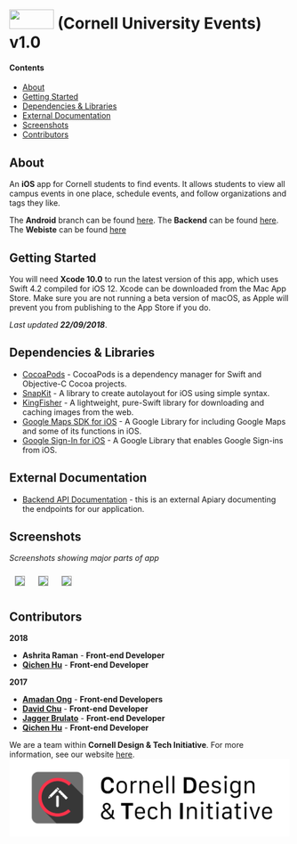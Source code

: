 # <img src="https://raw.githubusercontent.com/cornell-dti/events-manager-android/master/cue_text_red.png" width="80" height="35"> (Cornell University Events) v1.0

#### Contents
  - [About](#about)
  - [Getting Started](#getting-started)
  - [Dependencies & Libraries](#dependencies--libraries)
  - [External Documentation](#external-documentation)
  - [Screenshots](#screenshots)
  - [Contributors](#contributors)

## About
An **iOS** app for Cornell students to find events. It allows students to view all campus events in one place, schedule events, and follow organizations and tags they like. 

The **Android** branch can be found [here](https://github.com/cornell-dti/events-manager-android). 
The **Backend** can be found [here](https://github.com/cornell-dti/events-backend). 
The **Webiste** can be found [here](https://github.com/cornell-dti/events-site)

## Getting Started
You will need **Xcode 10.0** to run the latest version of this app, which uses Swift 4.2 compiled for iOS 12. Xcode can be downloaded from the Mac App Store. Make sure you are not running a beta version of macOS, as Apple will prevent you from publishing to the App Store if you do.
 
_Last updated **22/09/2018**_.

## Dependencies & Libraries
 * [CocoaPods](https://cocoapods.org) - CocoaPods is a dependency manager for Swift and Objective-C Cocoa projects.
 * [SnapKit](http://snapkit.io) - A library to create autolayout for iOS using simple syntax.
 * [KingFisher](https://github.com/onevcat/Kingfisher) - A lightweight, pure-Swift library for downloading and caching images from the web.
 * [Google Maps SDK for iOS](https://developers.google.com/maps/documentation/ios-sdk/intro) - A Google Library for including Google Maps and some of its functions in iOS.
 * [Google Sign-In for iOS](https://developers.google.com/identity/sign-in/ios/start-integrating) - A Google Library that enables Google Sign-ins from iOS. 

## External Documentation

* [Backend API Documentation](https://cuevents.docs.apiary.io/) - this is an external Apiary documenting the endpoints for our application.

## Screenshots

_Screenshots showing major parts of app_

<img src="https://raw.githubusercontent.com/cornell-dti/events-manager-ios/master/EventsManager/Resources/Simulator%20Screen%20Shot%20-%20iPhone%20XS%20-%202018-09-22%20at%2017.19.20.png" width="250px" style="margin: 10px; border: 1px rgba(0,0,0,0.4) solid;">  <img src="https://github.com/cornell-dti/events-manager-ios/blob/master/EventsManager/Resources/Simulator%20Screen%20Shot%20-%20iPhone%20XS%20-%202018-09-22%20at%2017.19.47.png" width="250px" style="margin: 10px; border: 1px rgba(0,0,0,0.4) solid;">  <img src="https://github.com/cornell-dti/events-manager-ios/blob/master/EventsManager/Resources/Simulator%20Screen%20Shot%20-%20iPhone%20XS%20-%202018-09-22%20at%2017.19.52.png" width="250px" style="margin: 10px; border: 1px rgba(0,0,0,0.4) solid;">

## Contributors

**2018**
 * **Ashrita Raman** -  **Front-end Developer** 
 * **[Qichen Hu](https://github.com/wsjnohyeah)** - **Front-end Developer**

**2017**
 * **[Amadan Ong](https://github.com/amandaong)** - **Front-end Developers**
 * **[David Chu](https://github.com/cornell-dti/events-site/commits?author=davidchuyayah)** - **Front-end Developer**
 * **[Jagger Brulato](https://github.com/JBoss925)** - **Front-end Developer**
 * **[Qichen Hu](https://github.com/wsjnohyeah)** - **Front-end Developer**

We are a team within **Cornell Design & Tech Initiative**. For more information, see our website [here](https://cornelldti.org/).
<img src="https://raw.githubusercontent.com/cornell-dti/design/master/Branding/Wordmark/Dark%20Text/Transparent/Wordmark-Dark%20Text-Transparent%403x.png">

